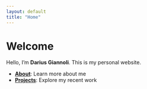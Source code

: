 ```yaml
---
layout: default
title: "Home"
---
```

# Welcome

Hello, I’m **Darius Giannoli**. This is my personal website.

- **[About](/about/)**: Learn more about me  
- **[Projects](/projects/)**: Explore my recent work
